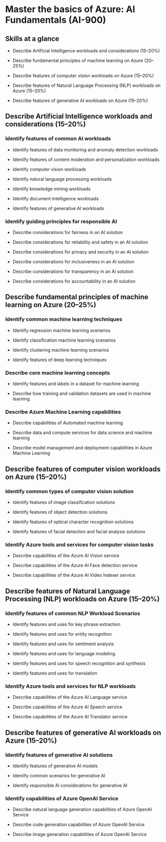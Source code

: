 # Master the basics of Azure: AI Fundamentals (AI-900)

## Skills at a glance
 - Describe Artificial Intelligence workloads and considerations (15–20%)

 - Describe fundamental principles of machine learning on Azure (20–25%)

 - Describe features of computer vision workloads on Azure (15–20%)

 - Describe features of Natural Language Processing (NLP) workloads on Azure (15–20%)

 - Describe features of generative AI workloads on Azure (15–20%)

## Describe Artificial Intelligence workloads and considerations (15–20%)
### Identify features of common AI workloads
 - Identify features of data monitoring and anomaly detection workloads
 - Identify features of content moderation and personalization workloads

 - Identify computer vision workloads

 - Identify natural language processing workloads

 - Identify knowledge mining workloads

 - Identify document intelligence workloads

 - Identify features of generative AI workloads
### Identify guiding principles for responsible AI
 - Describe considerations for fairness in an AI solution

 - Describe considerations for reliability and safety in an AI solution

 - Describe considerations for privacy and security in an AI solution

 - Describe considerations for inclusiveness in an AI solution

 - Describe considerations for transparency in an AI solution

 - Describe considerations for accountability in an AI solution

## Describe fundamental principles of machine learning on Azure (20–25%)
### Identify common machine learning techniques
 - Identify regression machine learning scenarios

 - Identify classification machine learning scenarios

 - Identify clustering machine learning scenarios

 - Identify features of deep learning techniques
### Describe core machine learning concepts
 - Identify features and labels in a dataset for machine learning

 - Describe how training and validation datasets are used in machine learning
### Describe Azure Machine Learning capabilities
 - Describe capabilities of Automated machine learning

 - Describe data and compute services for data science and machine learning

 - Describe model management and deployment capabilities in Azure Machine Learning
## Describe features of computer vision workloads on Azure (15–20%)
### Identify common types of computer vision solution
 - Identify features of image classification solutions

 - Identify features of object detection solutions

 - Identify features of optical character recognition solutions

 - Identify features of facial detection and facial analysis solutions
### Identify Azure tools and services for computer vision tasks
 - Describe capabilities of the Azure AI Vision service

 - Describe capabilities of the Azure AI Face detection service

 - Describe capabilities of the Azure AI Video Indexer service
## Describe features of Natural Language Processing (NLP) workloads on Azure (15–20%)
### Identify features of common NLP Workload Scenarios
 - Identify features and uses for key phrase extraction

 - Identify features and uses for entity recognition

 - Identify features and uses for sentiment analysis

 - Identify features and uses for language modeling

 - Identify features and uses for speech recognition and synthesis

 - Identify features and uses for translation
### Identify Azure tools and services for NLP workloads
 - Describe capabilities of the Azure AI Language service

 - Describe capabilities of the Azure AI Speech service

 - Describe capabilities of the Azure AI Translator service
## Describe features of generative AI workloads on Azure (15–20%)
### Identify features of generative AI solutions
 - Identify features of generative AI models

 - Identify common scenarios for generative AI

 - Identify responsible AI considerations for generative AI
### Identify capabilities of Azure OpenAI Service
 - Describe natural language generation capabilities of Azure OpenAI Service

 - Describe code generation capabilities of Azure OpenAI Service

 - Describe image generation capabilities of Azure OpenAI Service
